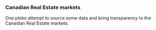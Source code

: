### Canadian Real Estate markets

One plebs attempt to source some data and bring transparency to the Canadian Real Estate markets.